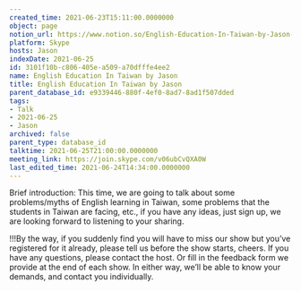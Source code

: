 ```yaml
---
created_time: 2021-06-23T15:11:00.0000000
object: page
notion_url: https://www.notion.so/English-Education-In-Taiwan-by-Jason-3101f10bc806405ea509a70dfffe4ee2
platform: Skype
hosts: Jason
indexDate: 2021-06-25
id: 3101f10b-c806-405e-a509-a70dfffe4ee2
name: English Education In Taiwan by Jason
title: English Education In Taiwan by Jason
parent_database_id: e9339446-880f-4ef0-8ad7-8ad1f507dded
tags:
- Talk
- 2021-06-25
- Jason
archived: false
parent_type: database_id
talktime: 2021-06-25T21:00:00.0000000
meeting_link: https://join.skype.com/v06ubCvQXA0W
last_edited_time: 2021-06-24T14:34:00.0000000
---
```




Brief introduction: This time, we are going to talk about some problems/myths of English learning in Taiwan, some problems that the students in Taiwan are facing, etc., if you have any ideas, just sign up, we are looking forward to listening to your sharing.

!!!By the way, if you suddenly find you will have to miss our show but you’ve registered for it already, please tell us before the show starts, cheers.
If you have any questions, please contact the host. Or fill in the feedback form we provide at the end of each show. In either way, we’ll be able to know your demands, and contact you individually.

